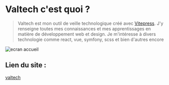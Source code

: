 # Valtech c'est quoi ?
> Valtech est mon outil de veille technologique créé avec <a href="https://vitepress.dev/">Vitepress</a>. J'y renseigne toutes mes connaissances et mes apprentissages en matière de développement web et design.
> Je m'intéresse à divers technologie comme react, vue, symfony, scss et bien d'autres encore

![ecran accueil](https://github.com/ValentinBrebion/ValTech/assets/104072748/2a1469e2-10a4-4ab7-a319-d937a1e2ad2b)

## Lien du site : 
<a href="valtech.ovh">valtech</a>
